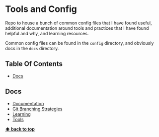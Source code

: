 # Tools and Config <!-- omit in toc -->

Repo to house a bunch of common config files that I have found useful, additional documentation around tools and practices that I have found helpful and why, and learning resources.

Common config files can be found in the `config` directory, and obviously docs in the `docs` directory.

## Table Of Contents<!-- omit in toc -->

- [Docs](#docs)

## Docs

- [Documentation](docs/documentation.md)
- [Git Branching Strategies](docs/git-branching-strategies.md)
- [Learning](docs/learning.md)
- [Tools](docs/tools.md)

**[⬆ back to top](#table-of-contents)**
